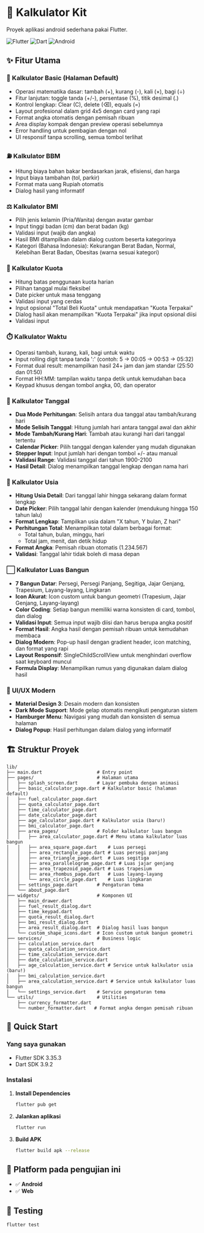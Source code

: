 # 📱 Kalkulator Kit

Proyek aplikasi android sederhana pakai Flutter.

![Flutter](https://img.shields.io/badge/Flutter-02569B?style=for-the-badge&logo=flutter&logoColor=white)
![Dart](https://img.shields.io/badge/Dart-0175C2?style=for-the-badge&logo=dart&logoColor=white)
![Android](https://img.shields.io/badge/Android-3DDC84?style=for-the-badge&logo=android&logoColor=white)

## ✨ Fitur Utama

### 🧮 Kalkulator Basic (Halaman Default)
- Operasi matematika dasar: tambah (+), kurang (-), kali (×), bagi (÷)
- Fitur lanjutan: toggle tanda (+/-), persentase (%), titik desimal (.)
- Kontrol lengkap: Clear (C), delete (⌫), equals (=)
- Layout profesional dalam grid 4x5 dengan card yang rapi
- Format angka otomatis dengan pemisah ribuan
- Area display kompak dengan preview operasi sebelumnya
- Error handling untuk pembagian dengan nol
- UI responsif tanpa scrolling, semua tombol terlihat

### ⛽ Kalkulator BBM
- Hitung biaya bahan bakar berdasarkan jarak, efisiensi, dan harga
- Input biaya tambahan (tol, parkir)
- Format mata uang Rupiah otomatis
- Dialog hasil yang informatif

### ⚖️ Kalkulator BMI
- Pilih jenis kelamin (Pria/Wanita) dengan avatar gambar
- Input tinggi badan (cm) dan berat badan (kg)
- Validasi input (wajib dan angka)
- Hasil BMI ditampilkan dalam dialog custom beserta kategorinya
- Kategori (Bahasa Indonesia): Kekurangan Berat Badan, Normal, Kelebihan Berat Badan, Obesitas (warna sesuai kategori)

### 📱 Kalkulator Kuota
- Hitung batas penggunaan kuota harian
- Pilihan tanggal mulai fleksibel
- Date picker untuk masa tenggang
- Validasi input yang cerdas
- Input opsional "Total Beli Kuota" untuk mendapatkan "Kuota Terpakai"
- Dialog hasil akan menampilkan "Kuota Terpakai" jika input opsional diisi
- Validasi input

### ⏱️ Kalkulator Waktu
- Operasi tambah, kurang, kali, bagi untuk waktu
- Input rolling digit tanpa tanda ':' (contoh: 5 → 00:05 → 00:53 → 05:32)
- Format dual result: menampilkan hasil 24+ jam dan jam standar (25:50 dan 01:50)
- Format HH:MM: tampilan waktu tanpa detik untuk kemudahan baca
- Keypad khusus dengan tombol angka, 00, dan operator

### 📅 Kalkulator Tanggal
- **Dua Mode Perhitungan**: Selisih antara dua tanggal atau tambah/kurang hari
- **Mode Selisih Tanggal**: Hitung jumlah hari antara tanggal awal dan akhir
- **Mode Tambah/Kurang Hari**: Tambah atau kurangi hari dari tanggal tertentu
- **Calendar Picker**: Pilih tanggal dengan kalender yang mudah digunakan
- **Stepper Input**: Input jumlah hari dengan tombol +/- atau manual
- **Validasi Range**: Validasi tanggal dari tahun 1900-2100
- **Hasil Detail**: Dialog menampilkan tanggal lengkap dengan nama hari

### 🎂 Kalkulator Usia
- **Hitung Usia Detail**: Dari tanggal lahir hingga sekarang dalam format lengkap
- **Date Picker**: Pilih tanggal lahir dengan kalender (mendukung hingga 150 tahun lalu)
- **Format Lengkap**: Tampilkan usia dalam "X tahun, Y bulan, Z hari"
- **Perhitungan Total**: Menampilkan total dalam berbagai format:
  - Total tahun, bulan, minggu, hari
  - Total jam, menit, dan detik hidup
- **Format Angka**: Pemisah ribuan otomatis (1.234.567)
- **Validasi**: Tanggal lahir tidak boleh di masa depan

### ⬜ Kalkulator Luas Bangun
- **7 Bangun Datar**: Persegi, Persegi Panjang, Segitiga, Jajar Genjang, Trapesium, Layang-layang, Lingkaran
- **Icon Akurat**: Icon custom untuk bangun geometri (Trapesium, Jajar Genjang, Layang-layang)
- **Color Coding**: Setiap bangun memiliki warna konsisten di card, tombol, dan dialog
- **Validasi Input**: Semua input wajib diisi dan harus berupa angka positif
- **Format Hasil**: Angka hasil dengan pemisah ribuan untuk kemudahan membaca
- **Dialog Modern**: Pop-up hasil dengan gradient header, icon matching, dan format yang rapi
- **Layout Responsif**: SingleChildScrollView untuk menghindari overflow saat keyboard muncul
- **Formula Display**: Menampilkan rumus yang digunakan dalam dialog hasil

### 🎨 UI/UX Modern
- **Material Design 3**: Desain modern dan konsisten
- **Dark Mode Support**: Mode gelap otomatis mengikuti pengaturan sistem
- **Hamburger Menu**: Navigasi yang mudah dan konsisten di semua halaman
- **Dialog Popup**: Hasil perhitungan dalam dialog yang informatif

## 🏗️ Struktur Proyek

```
lib/
├── main.dart                    # Entry point
├── pages/                       # Halaman utama
│   ├── splash_screen.dart       # Layar pembuka dengan animasi
│   ├── basic_calculator_page.dart # Kalkulator basic (halaman default)
│   ├── fuel_calculator_page.dart
│   ├── quota_calculator_page.dart
│   ├── time_calculator_page.dart
│   ├── date_calculator_page.dart
│   ├── age_calculator_page.dart # Kalkulator usia (baru!)
│   ├── bmi_calculator_page.dart
│   ├── area_pages/              # Folder kalkulator luas bangun
│   │   ├── area_calculator_page.dart # Menu utama kalkulator luas bangun
│   │   ├── area_square_page.dart    # Luas persegi
│   │   ├── area_rectangle_page.dart # Luas persegi panjang
│   │   ├── area_triangle_page.dart  # Luas segitiga
│   │   ├── area_parallelogram_page.dart # Luas jajar genjang
│   │   ├── area_trapezoid_page.dart # Luas trapesium
│   │   ├── area_rhombus_page.dart   # Luas layang-layang
│   │   └── area_circle_page.dart    # Luas lingkaran
│   ├── settings_page.dart       # Pengaturan tema
│   └── about_page.dart
├── widgets/                     # Komponen UI
│   ├── main_drawer.dart
│   ├── fuel_result_dialog.dart
│   ├── time_keypad.dart
│   ├── quota_result_dialog.dart
│   ├── bmi_result_dialog.dart
│   ├── area_result_dialog.dart  # Dialog hasil luas bangun
│   └── custom_shape_icons.dart  # Icon custom untuk bangun geometri
├── services/                    # Business logic
│   ├── calculation_service.dart
│   ├── quota_calculation_service.dart
│   ├── time_calculation_service.dart
│   ├── date_calculation_service.dart
│   ├── age_calculation_service.dart # Service untuk kalkulator usia (baru!)
│   ├── bmi_calculation_service.dart
│   ├── area_calculation_service.dart # Service untuk kalkulator luas bangun
│   └── settings_service.dart    # Service pengaturan tema
└── utils/                       # Utilities
    ├── currency_formatter.dart
    └── number_formatter.dart   # Format angka dengan pemisah ribuan
```

## 🚀 Quick Start

### Yang saya gunakan
- Flutter SDK 3.35.3
- Dart SDK 3.9.2

### Instalasi

1. **Install Dependencies**
   ```bash
   flutter pub get
   ```

2. **Jalankan aplikasi**
   ```bash
   flutter run
   ```

3. **Build APK**
   ```bash
   flutter build apk --release
   ```

## 📱 Platform pada pengujian ini

- ✅ **Android**
- ✅ **Web**

## 🧪 Testing

```bash
flutter test
```


